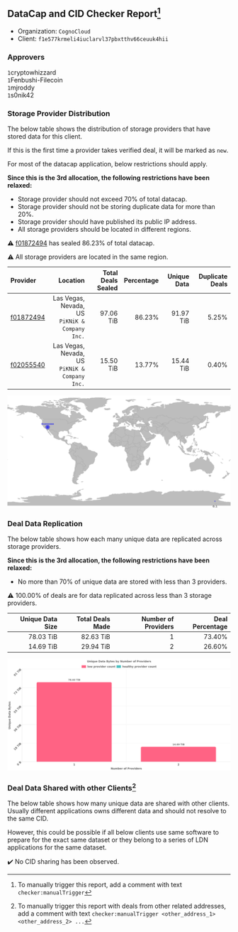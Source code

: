 ## DataCap and CID Checker Report[^1]
 - Organization: `CognoCloud`
 - Client: `f1e577krmeli4iuclarvl37pbxtthv66ceuuk4hii`
### Approvers
`1`cryptowhizzard<br/>`1`Fenbushi-Filecoin<br/>`1`mjroddy<br/>`1`s0nik42

### Storage Provider Distribution
The below table shows the distribution of storage providers that have stored data for this client.

If this is the first time a provider takes verified deal, it will be marked as `new`.

For most of the datacap application, below restrictions should apply.

**Since this is the 3rd allocation, the following restrictions have been relaxed:**
 - Storage provider should not exceed 70% of total datacap.
 - Storage provider should not be storing duplicate data for more than 20%.
 - Storage provider should have published its public IP address.
 - All storage providers should be located in different regions.

⚠️ [f01872494](https://filfox.info/en/address/f01872494) has sealed 86.23% of total datacap.

⚠️ All storage providers are located in the same region.

| Provider                                              |                                          Location | Total Deals Sealed | Percentage | Unique Data | Duplicate Deals |
| :---------------------------------------------------- | ------------------------------------------------: | -----------------: | ---------: | ----------: | --------------: |
| [f01872494](https://filfox.info/en/address/f01872494) | Las Vegas, Nevada, US<br/>`PiKNiK & Company Inc.` |          97.06 TiB |     86.23% |   91.97 TiB |           5.25% |
| [f02055540](https://filfox.info/en/address/f02055540) | Las Vegas, Nevada, US<br/>`PiKNiK & Company Inc.` |          15.50 TiB |     13.77% |   15.44 TiB |           0.40% |

<img src="https://raw.githubusercontent.com/data-preservation-programs/filplus-checker-assets/main/filecoin-project/filecoin-plus-large-datasets/issues/388/1690031036877.png"/>

### Deal Data Replication
The below table shows how each many unique data are replicated across storage providers.


**Since this is the 3rd allocation, the following restrictions have been relaxed:**
- No more than 70% of unique data are stored with less than 3 providers.

⚠️ 100.00% of deals are for data replicated across less than 3 storage providers.

| Unique Data Size | Total Deals Made | Number of Providers | Deal Percentage |
| ---------------: | ---------------: | ------------------: | --------------: |
|        78.03 TiB |        82.63 TiB |                   1 |          73.40% |
|        14.69 TiB |        29.94 TiB |                   2 |          26.60% |

<img src="https://raw.githubusercontent.com/data-preservation-programs/filplus-checker-assets/main/filecoin-project/filecoin-plus-large-datasets/issues/388/1690031037676.png"/>

### Deal Data Shared with other Clients[^3]
The below table shows how many unique data are shared with other clients.
Usually different applications owns different data and should not resolve to the same CID.

However, this could be possible if all below clients use same software to prepare for the exact same dataset or they belong to a series of LDN applications for the same dataset.

✔️ No CID sharing has been observed.

[^1]: To manually trigger this report, add a comment with text `checker:manualTrigger`

[^2]: Deals from those addresses are combined into this report as they are specified with `checker:manualTrigger`

[^3]: To manually trigger this report with deals from other related addresses, add a comment with text `checker:manualTrigger <other_address_1> <other_address_2> ...`

